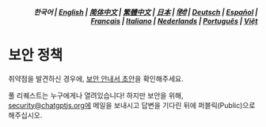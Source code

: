 <div align="right">
<h5> 한국어 | <a href="../SECURITY.md">English</a> | <a href="../zh-cn/SECURITY.md">简体中文</a> | <a href="../zh-tw/SECURITY.md">繁體中文</a> | <a href="../ja/SECURITY.md">日本</a> | <a href="../hi/SECURITY.md">हिंदी</a> | <a href="../de/SECURITY.md">Deutsch</a> | <a href="../es/SECURITY.md">Español</a> | <a href="../fr/SECURITY.md">Français</a> | <a href="../it/SECURITY.md">Italiano</a> | <a href="../nl/SECURITY.md">Nederlands</a> | <a href="../pt/SECURITY.md">Português</a> | <a href="../vi/SECURITY.md">Việt</a></h5>
</div>

# 보안 정책

취약점을 발견하신 경우에, [보안 안내서 초안](https://github.com/kudoai/chatgpt.js/security/advisories/new)을 확인해주세요.

풀 리퀘스트는 누구에게나 열려있습니다! 하지만 보안을 위해, security@chatgptjs.org에 메일을 보내시고 답변을 기다린 뒤에 퍼블릭(Public)으로 해주십시오.
